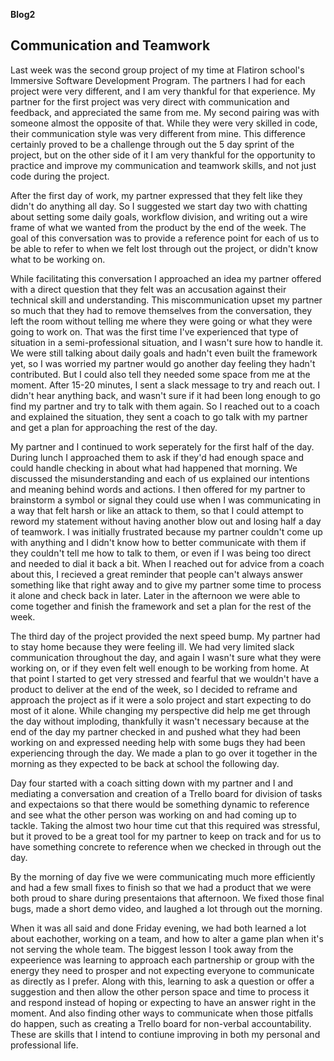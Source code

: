 **Blog2**

## Communication and Teamwork

Last week was the second group project of my time at Flatiron school's Immersive Software Development Program. The partners I had for each project were very different, and I am very thankful for that experience. My partner for the first project was very direct with communication and feedback, and appreciated the same from me. My second pairing was with someone almost the opposite of that. While they were very skilled in code, their communication style was very different from mine. This difference certainly proved to be a challenge through out the 5 day sprint of the project, but on the other side of it I am very thankful for the opportunity to practice and improve my communication and teamwork skills, and not just code during the project.

After the first day of work, my partner expressed that they felt like they didn't do anything all day. So I suggested we start day two with chatting about setting some daily goals, workflow division, and writing out a wire frame of what we wanted from the product by the end of the week. The goal of this conversation was to provide a reference point for each of us to be able to refer to when we felt lost through out the project, or didn't know what to be working on. 

While facilitating this conversation I approached an idea my partner offered with a direct question that they felt was an accusation against their technical skill and understanding. This miscommunication upset my partner so much that they had to remove themselves from the conversation, they left the room without telling me where they were going or what they were going to work on. That was the first time I've experienced that type of situation in a semi-professional situation, and I wasn't sure how to handle it. We were still talking about daily goals and hadn't even built the framework yet, so I was worried my partner would go another day feeling they hadn't contributed. But I could also tell they needed some space from me at the moment. After 15-20 minutes, I sent a slack message to try and reach out. I didn't hear anything back, and wasn't sure if it had been long enough to go find my partner and try to talk with them again. So I reached out to a coach and explained the situation, they sent a coach to go talk with my partner and get a plan for approaching the rest of the day. 

My partner and I continued to work seperately for the first half of the day. During lunch I approached them to ask if they'd had enough space and could handle checking in about what had happened that morning. We discussed the misunderstanding and each of us explained our intentions and meaning behind words and actions. I then offered for my partner to brainstorm a symbol or signal they could use when I was communicating in a way that felt harsh or like an attack to them, so that I could attempt to reword my statement without having another blow out and losing half a day of teamwork. I was initially frustrated because my partner couldn't come up with anything and I didn't know how to better communicate with them if they couldn't tell me how to talk to them, or even if I was being too direct and needed to dial it back a bit. When I reached out for advice from a coach about this, I recieved a great reminder that people can't always answer something like that right away and to give my partner some time to process it alone and check back in later. Later in the afternoon we were able to come together and finish the framework and set a plan for the rest of the week.

The third day of the project provided the next speed bump. My partner had to stay home because they were feeling ill. We had very limited slack communication throughout the day, and again I wasn't sure what they were working on, or if they even felt well enough to be working from home. At that point I started to get very stressed and fearful that we wouldn't have a product to deliver at the end of the week, so I decided to reframe and approach the project as if it were a solo project and start expecting to do most of it alone. While changing my perspective did help me get through the day without imploding, thankfully it wasn't necessary because at the end of the day my partner checked in and pushed what they had been working on and expressed needing help with some bugs they had been experiencing through the day. We made a plan to go over it together in the morning as they expected to be back at school the following day. 

Day four started with a coach sitting down with my partner and I and mediating a conversation and creation of a Trello board for division of tasks and expectaions so that there would be something dynamic to reference and see what the other person was working on and had coming up to tackle. Taking the almost two hour time cut that this required was stressful, but it proved to be a great tool for my partner to keep on track and for us to have something concrete to reference when we checked in through out the day. 

By the morning of day five we were communicating much more efficiently and had a few small fixes to finish so that we had a product that we were both proud to share during presentaions that afternoon. We fixed those final bugs, made a short demo video, and laughed a lot through out the morning.

When it was all said and done Friday evening, we had both learned a lot about eachother, working on a team, and how to alter a game plan when it's not serving the whole team. The biggest lesson I took away from the expeerience was learning to approach each partnership or group with the energy they need to prosper and not expecting everyone to communicate as directly as I prefer. Along with this, learning to ask a question or offer a suggestion and then allow the other person space and time to process it and respond instead of hoping or expecting to have an answer right in the moment. And also finding other ways to communicate when those pitfalls do happen, such as creating a Trello board for non-verbal accountability. These are skills that I intend to contiune improving in both my personal and professional life.
